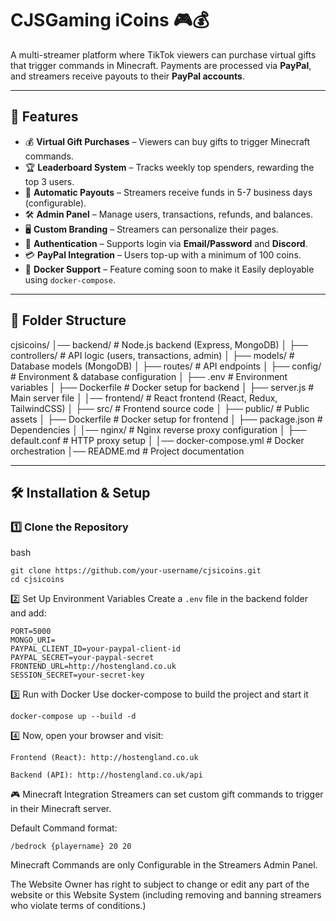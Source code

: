 # CJSGaming iCoins 🎮💰

A multi-streamer platform where TikTok viewers can purchase virtual gifts that trigger commands in Minecraft. Payments are processed via **PayPal**, and streamers receive payouts to their **PayPal accounts**.

---

## 🌟 Features
- 💰 **Virtual Gift Purchases** – Viewers can buy gifts to trigger Minecraft commands.
- 🏆 **Leaderboard System** – Tracks weekly top spenders, rewarding the top 3 users.
- 🔄 **Automatic Payouts** – Streamers receive funds in 5-7 business days (configurable).
- 🛠 **Admin Panel** – Manage users, transactions, refunds, and balances.
- 🖥 **Custom Branding** – Streamers can personalize their pages.
- 🔑 **Authentication** – Supports login via **Email/Password** and **Discord**.
- 💳 **PayPal Integration** – Users top-up with a minimum of 100 coins.
- 🚀 **Docker Support** – Feature coming soon to make it Easily deployable using `docker-compose`.

---

## 📂 Folder Structure
cjsicoins/ 
│── backend/ # Node.js backend (Express, MongoDB) 
│ ├── controllers/ # API logic (users, transactions, admin) 
│ ├── models/ # Database models (MongoDB) │ 
├── routes/ # API endpoints 
│ ├── config/ # Environment & database configuration 
│ ├── .env # Environment variables 
│ ├── Dockerfile # Docker setup for backend 
│ ├── server.js # Main server file 
│ │── frontend/ # React frontend (React, Redux, TailwindCSS) 
│ ├── src/ # Frontend source code 
│ ├── public/ # Public assets 
│ ├── Dockerfile # Docker setup for frontend 
│ ├── package.json # Dependencies 
│ │── nginx/ # Nginx reverse proxy configuration 
│ ├── default.conf # HTTP proxy setup 
│ │── docker-compose.yml # Docker orchestration 
│── README.md # Project documentation

---

## 🛠 Installation & Setup

### **1️⃣ Clone the Repository**
bash
```
git clone https://github.com/your-username/cjsicoins.git
cd cjsicoins
```

2️⃣ Set Up Environment Variables
Create a `.env` file in the backend folder and add:
```
PORT=5000
MONGO_URI=
PAYPAL_CLIENT_ID=your-paypal-client-id
PAYPAL_SECRET=your-paypal-secret
FRONTEND_URL=http://hostengland.co.uk
SESSION_SECRET=your-secret-key
```
3️⃣ Run with Docker
Use docker-compose to build the project and start it
```
docker-compose up --build -d
```

4️⃣ Now, open your browser and visit:
```
Frontend (React): http://hostengland.co.uk
```
```
Backend (API): http://hostengland.co.uk/api
```

🎮 Minecraft Integration
Streamers can set custom gift commands to trigger in their Minecraft server.

Default Command format:
```
/bedrock {playername} 20 20
```

Minecraft Commands are only Configurable in the Streamers Admin Panel.

The Website Owner has right to subject to change or edit any part of the website or this Website System (including removing and banning streamers who violate terms of conditions.)
